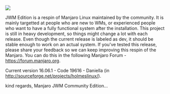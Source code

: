 <img src="http://www.auplod.com/u/opauld7e9a7.png">

JWM Edition is a respin of Manjaro Linux maintained by the community. It is mainly targetted at people who are new to WMs, or experienced people who want to have a fully functional system after the installation. This project is still in heavy development, so things might change a lot with each release. Even though the current release is labeled as dev, it should be stable enough to work on an actual system. If you've tested this release, please share your feedback so we can keep improving this respin of the Manjaro. You can do this in the following Manjaro Forum - https://forum.manjaro.org. 

Current version 16.06.1 - Code 19616 - Daniella (in http://sourceforge.net/projects/holmeslinux/).
 
kind regards, Manjaro JWM Community Edition...
